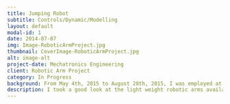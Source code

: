 ```yaml
---
title: Jumping Robot
subtitle: Controls/Dynamic/Modelling 
layout: default
modal-id: 1
date: 2014-07-07
img: Image-RoboticArmProject.jpg
thumbnail: CoverImage-RoboticArmProject.jpg
alt: image-alt
project-date: Mechatronics Engineering
client: Robotic Arm Project
category: In Progress
background: From May 4th, 2015 to August 28th, 2015, I was employed at MakeLab as the Research and Development Robotics Engineer Co-Op. During my time at MakeLab, I was in charge of the Robotic Arm Project (RAP). This project was started through my suggestion to develop a robotic arm from scratch. This was after realizing that the light weight robotic arms that are on the market do not completely suit the needs of MakeLab. The project started on the 25th of June 2015 and by mid July 2015, the project was put on hold as a result of a change of project priority at MakeLab. In order to finish the development of the robotic arm, I was given ownership of the project outside of MakeLab and continued the development as a separate entity with the goal to deliver the robotic arm at a later date. 
description: I took a good look at the light weight robotic arms available, but either they were not functional or too expensive. I still wanted to learn more about the robotic arms, but there were just not enough information on how they are made. Robotic arms like the UR5 and Kinova’s JACO2 are amazing, but not only are they expensive, but I could not find much information on their individual actuators. So I started this project with MakeLab and now I am working with Swapnil Patel, a good friend of mine to accomplish the long dream of modular robotics! This project is all about keeping the cost low with reasonable functionality, a modular design and most importantly, keeping everything open source. The idea is to leverage the fast growing 3D printing technology and wildly available parts like PVC piping. The individual actuators are assembled with 3D printed parts that brings all of the motors, transmissions, microcontrollers, PVC pipings and various sensors together. These actuators are built to fit into 3 inch PVC piping, so that the robotic arm can be assembled using 3 inch PVC pipes, elbows, and other connectors to have the perfect configuration for the specific task. The goal of this project is to have a 4 DOF open source robotic arm with a 1 meter range and 1kg payload (at MAX range). The system is going to be ROS enabled, which means that anyone can use the open source platform of ROS to control our robotic arm! The material cost of this project is aimed to be $2500 CAD.
---
```

